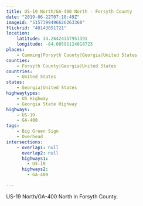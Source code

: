 ```yaml
---
title: US-19 North/GA-400 North - Forsyth County
date: "2019-06-22T07:18:49Z"
imageid: "5157399496626263360"
flickrid: "48143851721"
location:
    latitude: 34.26424157951391
    longitude: -84.08591124018723
places:
    - Cumming|Forsyth County|Georgia|United States
counties:
    - Forsyth County|Georgia|United States
countries:
    - United States
states:
    - Georgia|United States
highwaytypes:
    - US Highway
    - Georgia State Highway
highways:
    - US-19
    - GA-400
tags:
    - Big Green Sign
    - Overhead
intersections:
    - overlap1: null
      overlap2: null
      highways1:
        - US-19
      highways2:
        - GA-400

---
```

US-19 North/GA-400 North in Forsyth County.